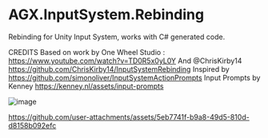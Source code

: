 # AGX.InputSystem.Rebinding
 Rebinding for Unity Input System, works with C# generated code.




CREDITS
Based on work by One Wheel Studio : https://www.youtube.com/watch?v=TD0R5x0yL0Y
And @ChrisKirby14 https://github.com/ChrisKirby14/InputSystemRebinding
Inspired by https://github.com/simonoliver/InputSystemActionPrompts
Input Prompts by Kenney https://kenney.nl/assets/input-prompts

![image](https://github.com/user-attachments/assets/580645fe-42a9-4ac5-a3d6-07dfc19806f4)


https://github.com/user-attachments/assets/5eb7741f-b9a8-49d5-810d-d8158b092efc

